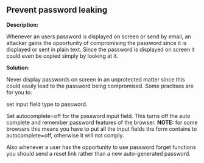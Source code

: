 
Prevent password leaking
-------

**Description:**

Whenever an users password is displayed on screen or send by email, an attacker gains the 
opportunity of compromising the password since it is displayed or sent in plain text. 
Since the password is displayed on screen it could even be copied simply by looking at it.


**Solution:**

Never display passwords on screen in an unprotected matter since this could easily lead 
to the password being compromised. 
Some practises are for you to: 

set input field type to password. 

Set autocomplete=off for the password input field. 
This turns off the auto complete and remember password features of the browser.
**NOTE:** for some browsers this means you have to put all the input fields the form contains
to autocomplete=off, otherwise it will not comply.

Also whenever a user has the opportunity to use password forget functions
you should send a reset link rather than a new auto-generated password.




